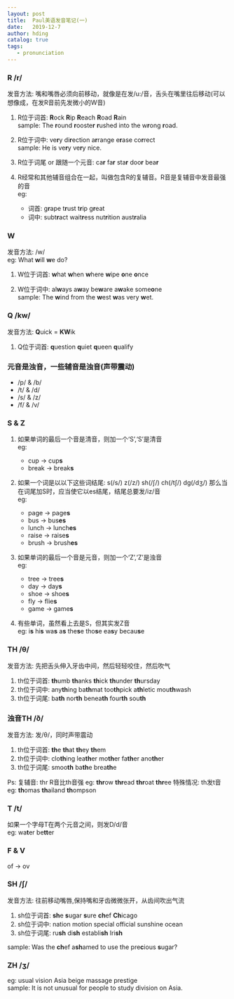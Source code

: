 ```yaml
---
layout: post
title:  Paul美语发音笔记(一)
date:   2019-12-7
author: hding
catalog: true
tags:
   - pronunciation
---
```

### R /r/
发音方法: 嘴和嘴唇必须向前移动，就像是在发/u:/音，舌头在嘴里往后移动(可以想像成，在发R音前先发微小的W音)
1. R位于词首: **R**ock **R**ip **R**each **R**oad **R**ain  
  sample: The **r**ound **r**ooste**r** **r**ushed into the w**r**ong **r**oad.

2. R位于词中: ve**r**y di**r**ection a**r**range e**r**ase co**r**rect  
  sample: He is ve**r**y ve**r**y nice.

3. R位于词尾 or 跟随一个元音: ca**r** fa**r** sta**r** doo**r** bea**r** 
  
4. R经常和其他辅音组合在一起，叫做包含R的复辅音。R音是复辅音中发音最强的音  
  eg: 
  	  - 词首: g**r**ape t**r**ust t**r**ip g**r**eat 
      - 词中: subt**r**act wait**r**ess nut**r**ition aust**r**alia


### W
发音方法: /w/   
eg: What **w**ill **w**e do?  
1. W位于词首: **w**hat **w**hen **w**here **w**ipe **o**ne **o**nce  

2. W位于词中: al**w**ays a**w**ay be**w**are a**w**ake some**o**ne  
  sample: The **w**ind from the **w**est **w**as very **w**et.
  


### Q /kw/
发音方法: **Q**uick = **KW**ik  
1. Q位于词首: **q**uestion **q**uiet **q**ueen **q**ualify


### 元音是浊音，一些辅音是浊音(声带震动)  
- /p/ & /b/
- /t/ & /d/
- /s/ & /z/
- /f/ & /v/
  


### S & Z
1. 如果单词的最后一个音是清音，则加一个‘S’,‘S’是清音  
eg: 
	- cup   ->  cup**s**    
	- break ->  break**s**   

2. 如果一个词是以以下这些词结尾: s(/s/) z(/z/) sh(/ʃ/) ch(/tʃ/) dg(/dʒ/) 那么当在词尾加S时，应当使它以es结尾，结尾总要发/iz/音  
eg: 
	- page  ->  page**s** 
	- bus   ->  bus**es**
	- lunch ->  lunch**es**
	- raise ->  raise**s**
	- brush ->  brush**es**

3. 如果单词的最后一个音是元音，则加一个‘Z’,‘Z’是浊音  
eg: 
	- tree  ->  tree**s** 
	- day   ->  day**s** 
	- shoe  ->  shoe**s** 
	- fly   ->  flie**s** 
	- game  ->  game**s**   

4. 有些单词，虽然看上去是S，但其实发Z音  
eg: i**s**   hi**s**   wa**s**   a**s**   the**s**e  tho**s**e  ea**s**y  becau**s**e   

  

### TH /θ/
发音方法: 先把舌头伸入牙齿中间，然后轻轻咬住，然后吹气
1. th位于词首: **th**umb **th**anks **th**ick **th**under **th**ursday
2. th位于词中: any**th**ing ba**th**mat too**th**pick a**th**letic mou**th**wash  
3. th位于词尾: ba**th** nor**th** benea**th** four**th** sou**th**
 


### 浊音TH /ð/
发音方法: 发/θ/，同时声带震动
1. th位于词首: **th**e **th**at **th**ey **th**em 
2. th位于词中: clo**th**ing lea**th**er mo**th**er fa**th**er ano**th**er
3. th位于词尾: smoo**th** ba**th**e brea**th**e 

Ps: 复辅音: thr R音比th音强
	eg: **thr**ow  **thr**ead **thr**oat **thr**ee
特殊情况: th发t音
	eg: **th**omas  **th**ailand **th**ompson



### T /t/
如果一个字母T在两个元音之间，则发D/d/音  
eg: wa**t**er be**tt**er  



### F & V
of -> ov  
  

### SH /ʃ/ 
发音方法: 往前移动嘴唇,保持嘴和牙齿微微张开，从齿间吹出气流
1. sh位于词首: **sh**e **s**ugar **s**ure **ch**ef **Ch**icago
2. sh位于词中: nation motion special official sunshine ocean
3. sh位于词尾: ru**sh**  di**sh** establi**sh** Iri**sh**
  
sample: Was the **ch**ef a**sh**amed to use the pre**c**ious **s**ugar?
  

### ZH /ʒ/  
eg: usual vision Asia beige massage prestige  
sample: It is not unusual for people to study division on Asia.








  











	













































